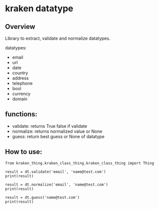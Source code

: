 # kraken datatype

## Overview
Library to extract, validate and normalize datatypes. 

datatypes:
- email
- url
- date
- country
- address
- telephone
- bool
- currency
- domain


## functions:
- validate: returns True false if validate
- normalize: returns normalized value or None
- guess: return best guess or None of datatype



## How to use:

```
from kraken_thing.kraken_class_thing.kraken_class_thing import Thing

result = dt.validate('email', 'name@test.com')
print(result)

result = dt.normalize('email', 'name@test.com')
print(result)

result = dt.guess('name@test.com')
print(result)
```
